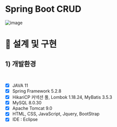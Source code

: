 # Spring Boot CRUD

![image](https://user-images.githubusercontent.com/93029334/201263306-c656e75c-cbc8-4c44-a1b3-7418bb7f1b2b.png)


# 🎈 설계 및 구현
## 1) 개발환경
<br>

* [x] JAVA 11
* [x] Spring Framework 5.2.8
* [x] HikariCP 커넥션 풀, Lombok 1.18.24, MyBatis 3.5.3
* [x] MySQL 8.0.30
* [x] Apache Tomcat 9.0
* [x] HTML, CSS, JavaScript, Jquery, BootStrap
* [x] IDE : Eclipse 
<br>

